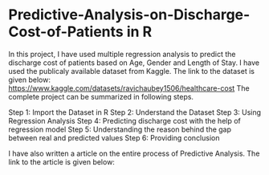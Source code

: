 # Predictive-Analysis-on-Discharge-Cost-of-Patients in R
In this project, I have used multiple regression analysis to predict the discharge cost of patients based on Age, Gender and Length of Stay.
I have used the publicaly available dataset from Kaggle. The link to the dataset is given below:
https://www.kaggle.com/datasets/ravichaubey1506/healthcare-cost
The complete project can be summarized in following steps.

Step 1: Import the Dataset in R
Step 2: Understand the Dataset
Step 3: Using Regression Analysis
Step 4: Predicting discharge cost with the help of regression model
Step 5: Understanding the reason behind the gap between real and predicted values
Step 6: Providing conclusion

I have also written a article on the entire process of Predictive Analysis. The link to the article is given below:
